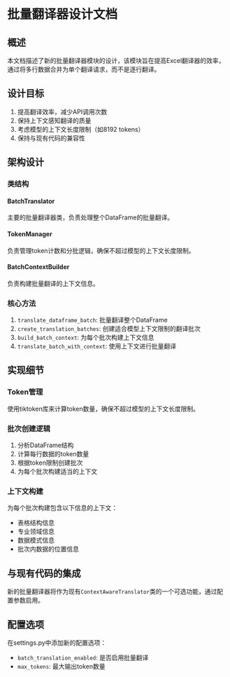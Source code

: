 # 批量翻译器设计文档

## 概述

本文档描述了新的批量翻译器模块的设计，该模块旨在提高Excel翻译器的效率，通过将多行数据合并为单个翻译请求，而不是逐行翻译。

## 设计目标

1. 提高翻译效率，减少API调用次数
2. 保持上下文感知翻译的质量
3. 考虑模型的上下文长度限制（如8192 tokens）
4. 保持与现有代码的兼容性

## 架构设计

### 类结构

#### BatchTranslator
主要的批量翻译器类，负责处理整个DataFrame的批量翻译。

#### TokenManager
负责管理token计数和分批逻辑，确保不超过模型的上下文长度限制。

#### BatchContextBuilder
负责构建批量翻译的上下文信息。

### 核心方法

1. `translate_dataframe_batch`: 批量翻译整个DataFrame
2. `create_translation_batches`: 创建适合模型上下文限制的翻译批次
3. `build_batch_context`: 为每个批次构建上下文信息
4. `translate_batch_with_context`: 使用上下文进行批量翻译

## 实现细节

### Token管理

使用tiktoken库来计算token数量，确保不超过模型的上下文长度限制。

### 批次创建逻辑

1. 分析DataFrame结构
2. 计算每行数据的token数量
3. 根据token限制创建批次
4. 为每个批次构建适当的上下文

### 上下文构建

为每个批次构建包含以下信息的上下文：
- 表格结构信息
- 专业领域信息
- 数据模式信息
- 批次内数据的位置信息

## 与现有代码的集成

新的批量翻译器将作为现有`ContextAwareTranslator`类的一个可选功能，通过配置参数启用。

## 配置选项

在settings.py中添加新的配置选项：
- `batch_translation_enabled`: 是否启用批量翻译
- `max_tokens`: 最大输出token数量